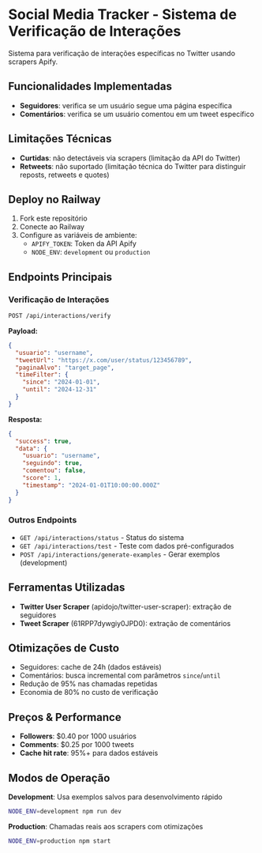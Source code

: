 # Social Media Tracker - Sistema de Verificação de Interações

Sistema para verificação de interações específicas no Twitter usando scrapers Apify.

## Funcionalidades Implementadas

- **Seguidores**: verifica se um usuário segue uma página específica
- **Comentários**: verifica se um usuário comentou em um tweet específico

## Limitações Técnicas

- **Curtidas**: não detectáveis via scrapers (limitação da API do Twitter)
- **Retweets**: não suportado (limitação técnica do Twitter para distinguir reposts, retweets e quotes)

## Deploy no Railway

1. Fork este repositório
2. Conecte ao Railway
3. Configure as variáveis de ambiente:
   - `APIFY_TOKEN`: Token da API Apify
   - `NODE_ENV`: `development` ou `production`

## Endpoints Principais

### Verificação de Interações

```bash
POST /api/interactions/verify
```

**Payload:**

```json
{
  "usuario": "username",
  "tweetUrl": "https://x.com/user/status/123456789",
  "paginaAlvo": "target_page",
  "timeFilter": {
    "since": "2024-01-01",
    "until": "2024-12-31"
  }
}
```

**Resposta:**

```json
{
  "success": true,
  "data": {
    "usuario": "username",
    "seguindo": true,
    "comentou": false,
    "score": 1,
    "timestamp": "2024-01-01T10:00:00.000Z"
  }
}
```

### Outros Endpoints

- `GET /api/interactions/status` - Status do sistema
- `GET /api/interactions/test` - Teste com dados pré-configurados
- `POST /api/interactions/generate-examples` - Gerar exemplos (development)

## Ferramentas Utilizadas

- **Twitter User Scraper** (apidojo/twitter-user-scraper): extração de seguidores
- **Tweet Scraper** (61RPP7dywgiy0JPD0): extração de comentários

## Otimizações de Custo

- Seguidores: cache de 24h (dados estáveis)
- Comentários: busca incremental com parâmetros `since`/`until`
- Redução de 95% nas chamadas repetidas
- Economia de 80% no custo de verificação

## Preços & Performance

- **Followers**: $0.40 por 1000 usuários
- **Comments**: $0.25 por 1000 tweets
- **Cache hit rate**: 95%+ para dados estáveis

## Modos de Operação

**Development**: Usa exemplos salvos para desenvolvimento rápido

```bash
NODE_ENV=development npm run dev
```

**Production**: Chamadas reais aos scrapers com otimizações

```bash
NODE_ENV=production npm start
```
